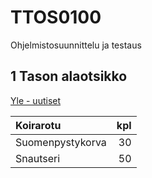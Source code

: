 # TTOS0100
Ohjelmistosuunnittelu ja testaus

## 1 Tason alaotsikko

[Yle - uutiset](http://yle.fi/uutiset)

| Koirarotu | kpl |
|:----------|----:|
| Suomenpystykorva | 30 |
| Snautseri | 50 |
